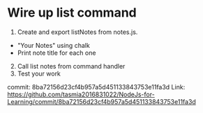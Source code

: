 # Wire up list command 

1. Create and export listNotes from notes.js.
 - "Your Notes" using chalk 
 - Print note title for each one
2. Call list notes from command handler
3. Test your work

commit: 8ba72156d23cf4b957a5d451133843753e11fa3d
Link: https://github.com/tasmia2016831022/NodeJs-for-Learning/commit/8ba72156d23cf4b957a5d451133843753e11fa3d